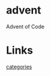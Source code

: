 # advent
Advent of Code


# Links

[categories](https://www.reddit.com/r/adventofcode/comments/z0vmy0/350_stars_a_categorization_and_megaguide/)
